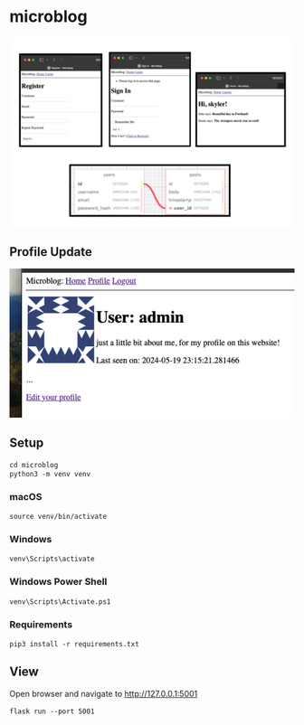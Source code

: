 
# microblog

  ![Image Alt Text](example.png)

## Profile Update
  ![Image Alt Text](profiles.png)

## Setup

```
cd microblog
python3 -m venv venv
```
### macOS
```
source venv/bin/activate
```

### Windows

```
venv\Scripts\activate
```
### Windows Power Shell
```
venv\Scripts\Activate.ps1
```

### Requirements
```
pip3 install -r requirements.txt
```

## View

Open browser and navigate to http://127.0.0.1:5001

```
flask run --port 5001
```

